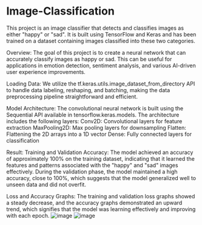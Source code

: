 # Image-Classification
This project is an image classifier that detects and classifies images as either "happy" or "sad". It is built using TensorFlow and Keras and has been trained on a dataset containing images classified into these two categories.

Overview:
The goal of this project is to create a neural network that can accurately classify images as happy or sad. This can be useful for applications in emotion detection, sentiment analysis, and various AI-driven user experience improvements.

Loading Data:
We utilize the tf.keras.utils.image_dataset_from_directory API to handle data labeling, reshaping, and batching, making the data preprocessing pipeline straightforward and efficient.

Model Architecture:
The convolutional neural network is built using the Sequential API available in tensorflow.keras.models. The architecture includes the following layers:
Conv2D: Convolutional layers for feature extraction
MaxPooling2D: Max pooling layers for downsampling
Flatten: Flattening the 2D arrays into a 1D vector
Dense: Fully connected layers for classification

Result:
Training and Validation Accuracy:
The model achieved an accuracy of approximately 100% on the training dataset, indicating that it learned the features and patterns associated with the "happy" and "sad" images effectively.
During the validation phase, the model maintained a high accuracy, close to 100%, which suggests that the model generalized well to unseen data and did not overfit.

Loss and Accuracy Graphs:
The training and validation loss graphs showed a steady decrease, and the accuracy graphs demonstrated an upward trend, which signifies that the model was learning effectively and improving with each epoch.
![image](https://github.com/Dishaswamy/Image-Classification-/assets/136960301/38a04346-8ecc-4280-bc74-9bf230a3f8c3)
![image](https://github.com/Dishaswamy/Image-Classification-/assets/136960301/18b9d08e-701e-400a-bab8-b7f9d4fbc9ac)


